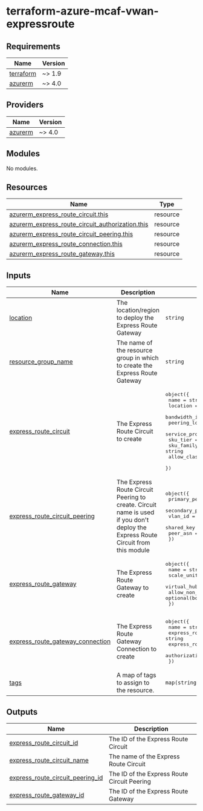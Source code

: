 # terraform-azure-mcaf-vwan-expressroute
<!-- BEGIN_TF_DOCS -->
## Requirements

| Name | Version |
|------|---------|
| <a name="requirement_terraform"></a> [terraform](#requirement\_terraform) | ~> 1.9 |
| <a name="requirement_azurerm"></a> [azurerm](#requirement\_azurerm) | ~> 4.0 |

## Providers

| Name | Version |
|------|---------|
| <a name="provider_azurerm"></a> [azurerm](#provider\_azurerm) | ~> 4.0 |

## Modules

No modules.

## Resources

| Name | Type |
|------|------|
| [azurerm_express_route_circuit.this](https://registry.terraform.io/providers/hashicorp/azurerm/latest/docs/resources/express_route_circuit) | resource |
| [azurerm_express_route_circuit_authorization.this](https://registry.terraform.io/providers/hashicorp/azurerm/latest/docs/resources/express_route_circuit_authorization) | resource |
| [azurerm_express_route_circuit_peering.this](https://registry.terraform.io/providers/hashicorp/azurerm/latest/docs/resources/express_route_circuit_peering) | resource |
| [azurerm_express_route_connection.this](https://registry.terraform.io/providers/hashicorp/azurerm/latest/docs/resources/express_route_connection) | resource |
| [azurerm_express_route_gateway.this](https://registry.terraform.io/providers/hashicorp/azurerm/latest/docs/resources/express_route_gateway) | resource |

## Inputs

| Name | Description | Type | Default | Required |
|------|-------------|------|---------|:--------:|
| <a name="input_location"></a> [location](#input\_location) | The location/region to deploy the Express Route Gateway | `string` | n/a | yes |
| <a name="input_resource_group_name"></a> [resource\_group\_name](#input\_resource\_group\_name) | The name of the resource group in which to create the Express Route Gateway | `string` | n/a | yes |
| <a name="input_express_route_circuit"></a> [express\_route\_circuit](#input\_express\_route\_circuit) | The Express Route Circuit to create | <pre>object({<br/>    name                     = string<br/>    location                 = string<br/>    bandwidth_in_mbps        = number<br/>    peering_location         = string<br/>    service_provider_name    = string<br/>    sku_tier                 = string<br/>    sku_family               = string<br/>    allow_classic_operations = optional(bool, false)<br/>  })</pre> | `null` | no |
| <a name="input_express_route_circuit_peering"></a> [express\_route\_circuit\_peering](#input\_express\_route\_circuit\_peering) | The Express Route Circuit Peering to create. Circuit name is used if you don't deploy the Express Route Circuit from this module | <pre>object({<br/>    primary_peer_address_prefix   = string<br/>    secondary_peer_address_prefix = string<br/>    vlan_id                       = number<br/>    shared_key                    = string<br/>    peer_asn                      = number<br/>  })</pre> | `null` | no |
| <a name="input_express_route_gateway"></a> [express\_route\_gateway](#input\_express\_route\_gateway) | The Express Route Gateway to create | <pre>object({<br/>    name                          = string<br/>    scale_units                   = string<br/>    virtual_hub_id                = string<br/>    allow_non_virtual_wan_traffic = optional(bool, false)<br/>  })</pre> | `null` | no |
| <a name="input_express_route_gateway_connection"></a> [express\_route\_gateway\_connection](#input\_express\_route\_gateway\_connection) | The Express Route Gateway Connection to create | <pre>object({<br/>    name                             = string<br/>    express_route_gateway_id         = string<br/>    express_route_circuit_peering_id = string<br/>    authorization_key                = string<br/>  })</pre> | `null` | no |
| <a name="input_tags"></a> [tags](#input\_tags) | A map of tags to assign to the resource. | `map(string)` | `{}` | no |

## Outputs

| Name | Description |
|------|-------------|
| <a name="output_express_route_circuit_id"></a> [express\_route\_circuit\_id](#output\_express\_route\_circuit\_id) | The ID of the Express Route Circuit |
| <a name="output_express_route_circuit_name"></a> [express\_route\_circuit\_name](#output\_express\_route\_circuit\_name) | The name of the Express Route Circuit |
| <a name="output_express_route_circuit_peering_id"></a> [express\_route\_circuit\_peering\_id](#output\_express\_route\_circuit\_peering\_id) | The ID of the Express Route Circuit Peering |
| <a name="output_express_route_gateway_id"></a> [express\_route\_gateway\_id](#output\_express\_route\_gateway\_id) | The ID of the Express Route Gateway |
<!-- END_TF_DOCS -->